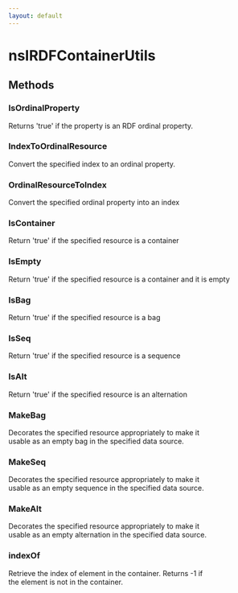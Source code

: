 ```yaml
---
layout: default
---
```


# nsIRDFContainerUtils #

## Methods ##

### IsOrdinalProperty ###
  
Returns 'true' if the property is an RDF ordinal property.  
  

### IndexToOrdinalResource ###
  
Convert the specified index to an ordinal property.  
  

### OrdinalResourceToIndex ###
  
Convert the specified ordinal property into an index  
  

### IsContainer ###
  
Return 'true' if the specified resource is a container  
  

### IsEmpty ###
  
Return 'true' if the specified resource is a container and it is empty  
  

### IsBag ###
  
Return 'true' if the specified resource is a bag  
  

### IsSeq ###
  
Return 'true' if the specified resource is a sequence  
  

### IsAlt ###
  
Return 'true' if the specified resource is an alternation  
  

### MakeBag ###
  
Decorates the specified resource appropriately to make it  
usable as an empty bag in the specified data source.  
  

### MakeSeq ###
  
Decorates the specified resource appropriately to make it  
usable as an empty sequence in the specified data source.  
  

### MakeAlt ###
  
Decorates the specified resource appropriately to make it  
usable as an empty alternation in the specified data source.  
  

### indexOf ###
  
Retrieve the index of element in the container. Returns -1 if  
the element is not in the container.  
  

